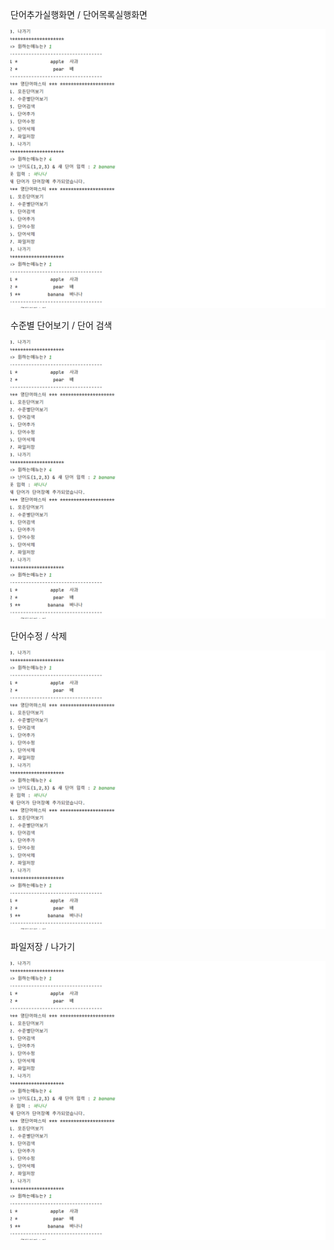 단어추가실행화면 /  단어목록실행화면

<img src="https://github.com/cpc1009/Java_project1/blob/master/Screenshots/1.PNG?raw=true">

수준별 단어보기 / 단어 검색

<img src="https://github.com/cpc1009/Java_project1/blob/master/Screenshots/1.PNG?raw=true">

단어수정 / 삭제

<img src="https://github.com/cpc1009/Java_project1/blob/master/Screenshots/1.PNG?raw=true">

파일저장 / 나가기

<img src="https://github.com/cpc1009/Java_project1/blob/master/Screenshots/1.PNG?raw=true">
